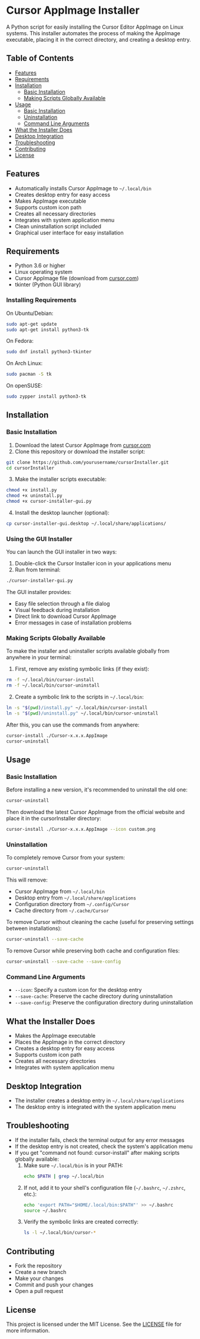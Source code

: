 # Cursor AppImage Installer

A Python script for easily installing the Cursor Editor AppImage on Linux systems. This installer automates the process of making the AppImage executable, placing it in the correct directory, and creating a desktop entry.

## Table of Contents
- [Features](#features)
- [Requirements](#requirements)
- [Installation](#installation)
  - [Basic Installation](#basic-installation)
  - [Making Scripts Globally Available](#making-scripts-globally-available)
- [Usage](#usage)
  - [Basic Installation](#basic-installation-1)
  - [Uninstallation](#uninstallation)
  - [Command Line Arguments](#command-line-arguments)
- [What the Installer Does](#what-the-installer-does)
- [Desktop Integration](#desktop-integration)
- [Troubleshooting](#troubleshooting)
- [Contributing](#contributing)
- [License](#license)

## Features

- Automatically installs Cursor AppImage to `~/.local/bin`
- Creates desktop entry for easy access
- Makes AppImage executable
- Supports custom icon path
- Creates all necessary directories
- Integrates with system application menu
- Clean uninstallation script included
- Graphical user interface for easy installation

## Requirements

- Python 3.6 or higher
- Linux operating system
- Cursor AppImage file (download from [cursor.com](https://www.cursor.com/))
- tkinter (Python GUI library)

### Installing Requirements

On Ubuntu/Debian:
```bash
sudo apt-get update
sudo apt-get install python3-tk
```

On Fedora:
```bash
sudo dnf install python3-tkinter
```

On Arch Linux:
```bash
sudo pacman -S tk
```

On openSUSE:
```bash
sudo zypper install python3-tk
```

## Installation

### Basic Installation

1. Download the latest Cursor AppImage from [cursor.com](https://www.cursor.com/)
2. Clone this repository or download the installer script:
```bash
git clone https://github.com/yourusername/cursorInstaller.git
cd cursorInstaller
```

3. Make the installer scripts executable:
```bash
chmod +x install.py
chmod +x uninstall.py
chmod +x cursor-installer-gui.py
```

4. Install the desktop launcher (optional):
```bash
cp cursor-installer-gui.desktop ~/.local/share/applications/
```

### Using the GUI Installer

You can launch the GUI installer in two ways:
1. Double-click the Cursor Installer icon in your applications menu
2. Run from terminal:
```bash
./cursor-installer-gui.py
```

The GUI installer provides:
- Easy file selection through a file dialog
- Visual feedback during installation
- Direct link to download Cursor AppImage
- Error messages in case of installation problems

### Making Scripts Globally Available

To make the installer and uninstaller scripts available globally from anywhere in your terminal:

1. First, remove any existing symbolic links (if they exist):
```bash
rm -f ~/.local/bin/cursor-install
rm -f ~/.local/bin/cursor-uninstall
```

2. Create a symbolic link to the scripts in `~/.local/bin`:

```bash
ln -s "$(pwd)/install.py" ~/.local/bin/cursor-install
ln -s "$(pwd)/uninstall.py" ~/.local/bin/cursor-uninstall
```

After this, you can use the commands from anywhere:
```bash
cursor-install ./Cursor-x.x.x.AppImage
cursor-uninstall
```

## Usage

### Basic Installation

Before installing a new version, it's recommended to uninstall the old one:

```bash
cursor-uninstall
```

Then download the latest Cursor AppImage from the official website and place it in the cursorInstaller directory:

```bash
cursor-install ./Cursor-x.x.x.AppImage --icon custom.png
```

### Uninstallation

To completely remove Cursor from your system:

```bash
cursor-uninstall
```

This will remove:
- Cursor AppImage from `~/.local/bin`
- Desktop entry from `~/.local/share/applications`
- Configuration directory from `~/.config/Cursor`
- Cache directory from `~/.cache/Cursor`

To remove Cursor without cleaning the cache (useful for preserving settings between installations):

```bash
cursor-uninstall --save-cache
```

To remove Cursor while preserving both cache and configuration files:

```bash
cursor-uninstall --save-cache --save-config
```

### Command Line Arguments

- `--icon`: Specify a custom icon for the desktop entry
- `--save-cache`: Preserve the cache directory during uninstallation
- `--save-config`: Preserve the configuration directory during uninstallation

## What the Installer Does

- Makes the AppImage executable
- Places the AppImage in the correct directory
- Creates a desktop entry for easy access
- Supports custom icon path
- Creates all necessary directories
- Integrates with system application menu

## Desktop Integration

- The installer creates a desktop entry in `~/.local/share/applications`
- The desktop entry is integrated with the system application menu

## Troubleshooting

- If the installer fails, check the terminal output for any error messages
- If the desktop entry is not created, check the system's application menu
- If you get "command not found: cursor-install" after making scripts globally available:
  1. Make sure `~/.local/bin` is in your PATH:
     ```bash
     echo $PATH | grep ~/.local/bin
     ```
  2. If not, add it to your shell's configuration file (`~/.bashrc`, `~/.zshrc`, etc.):
     ```bash
     echo 'export PATH="$HOME/.local/bin:$PATH"' >> ~/.bashrc
     source ~/.bashrc
     ```
  3. Verify the symbolic links are created correctly:
     ```bash
     ls -l ~/.local/bin/cursor-*
     ```

## Contributing

- Fork the repository
- Create a new branch
- Make your changes
- Commit and push your changes
- Open a pull request

## License

This project is licensed under the MIT License. See the [LICENSE](LICENSE) file for more information.